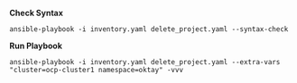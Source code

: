 **Check Syntax**
```
ansible-playbook -i inventory.yaml delete_project.yaml --syntax-check
```
**Run Playbook**
```
ansible-playbook -i inventory.yaml delete_project.yaml --extra-vars "cluster=ocp-cluster1 namespace=oktay" -vvv
```
